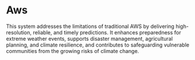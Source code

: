 # Aws
This system addresses the limitations of traditional AWS by delivering high-resolution, reliable, and timely predictions. It enhances preparedness for extreme weather events, supports disaster management, agricultural planning, and climate resilience, and contributes to safeguarding vulnerable communities from the growing risks of climate change.

